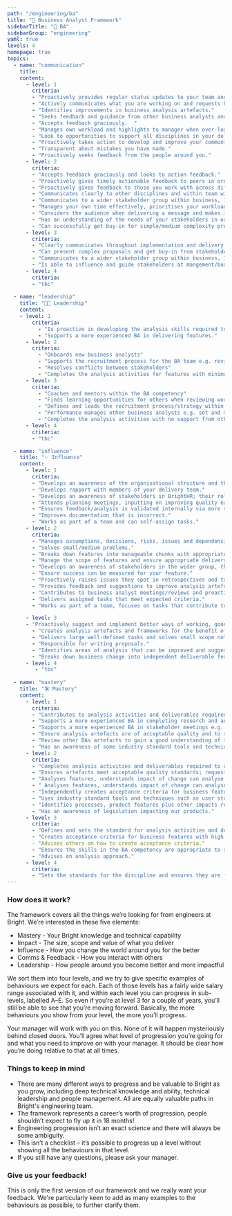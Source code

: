 ```yaml
---
path: "/engineering/ba"
title: "💼 Business Analyst Framework"
sidebarTitle: "💼 BA"
sidebarGroup: "engineering"
yaml: true
levels: 4
homepage: true
topics:
  - name: "communication"
    title:
    content:
      - level: 1
        criteria:
        - "Proactively provides regular status updates to your team and discipline."
        - "Actively communicates what you are working on and requests help when required. "
        - "Identifies improvements in business analysis artefacts."
        - "Seeks feedback and guidance from other business analysts and colleagues."
        - "Accepts feedback graciously.  "
        - "Manages own workload and highlights to manager when over-loaded or not enough to do."
        - "Look to opportunities to support all disciplines in your delivery team to gain an understanding of what they do."
        - "Proactively takes action to develop and improve your communication skills and understand how to approach different audiences."
        - "Transparent about mistakes you have made."
        - "Proactively seeks feedback from the people around you."
      - level: 2
        criteria:
        - "Accepts feedback graciously and looks to action feedback."
        - "Proactively gives timely actionable feedback to peers in order to improve the quality of analysis deliverables as well as support for soft skills such as stakeholder management."
        - "Proactively gives feedback to those you work with across different disciplines e.g. UX, QA."
        - "Communicates clearly to other disciplines and within team with little need for clarification."
        - "Communicates to a wider stakeholder group within business, IT and operational teams in BrightHR at peer level."
        - "Manages your own time effectively, prioritises your workload well, on time for meetings, aware when blocking others and unblocks."
        - "Considers the audience when delivering a message and makes it appropriate and relevant."
        - "Has an understanding of the needs of your stakeholders in order to support your engagement with them."
        - "Can successfully get buy-in for simple/medium complexity proposals."
      - level: 3
        criteria: 
        - "Clearly communicates throughout implementation and delivery of solutions."
        - "Can present complex proposals and get buy-in from stakeholders."
        - "Communicates to a wider stakeholder group within business, IT and operational teams in BrightHR at management/board level."
        - "Is able to influence and guide stakeholders at mangement/board level. "
      - level: 4
        criteria:
        - "tbc"
 
  - name: "leadership"
    title: "👩‍💼 Leadership"
    content:
    - level: 1
        criteria:
          - "Is proactive in developing the analysis skills required to progress and become more independent in the role." 
          - "Supports a more experienced BA in delivering features."
      - level: 2
        criteria:
          - "Onboards new business analysts"
          - "Supports the recruitment process for the BA team e.g. reviewing CVs, attending interviews, feedback on candidates"
          - "Resolves conflicts between stakeholders" 
          - "Completes the analysis activities for features with minimal support from other BAs."
      - level: 3
        criteria:
          - "Coaches and mentors within the BA competency"
          - "Finds learning opportunities for others when reviewing work and follows up"
          - "Defines and leads the recruitment process/strategy within the BA competency"
          - "Performance manages other business analysts e.g. set and monitor objectives, contibutes to reviews"
          - "Completes the analysis activities with no support from other BAs."
      - level: 4
        criteria:
        - "tbc"

  - name: "influence"
    title: "✨ Influence"
    content:
      - level: 1
        criteria:
        - "Develops an awareness of the organisational structure and the needs of different part of the business."
        - "Develops rapport with members of your delivery team."
        - "Develops an awareness of stakeholders in BrightHR; their role and influence in the organisation."
        - "Attends planning meetings, inputting on improving quality early on and can identify simple risks."
        - "Ensures feedback/analysis is validated internally via more senior colleague or own research before discussing with or presenting to a wider audience."
        - "Improves documentation that is incorrect."
        - "Works as part of a team and can self-assign tasks."
      - level: 2
        criteria:
        - "Manages assumptions, decisions, risks, issues and dependencies for your feature."
        - "Solves small/medium problems."
        - "Breaks down features into manageable chunks with appropriate measurable acceptance criteria."
        - "Manage the scope of features and ensure appropriate delivery metrics are available."
        - "Develops an awareness of stakeholders in the wider group, their role and the business domain they operate in."
        - "Ensure success can be measured for your feature."
        - "Proactively raises issues they spot in retrospectives and take ownership of actions."
        - "Provides feedback and suggestions to improve analysis artefacts."
        - "Contributes to business analyst meetings/reviews and proactively suggests topics for discussion."
        - "Delivers assigned tasks that meet expected criteria."
        - "Works as part of a team, focuses on tasks that contribute to team goals."

      - level: 3
      - "Proactively suggest and implement better ways of working, good practice and encourage continuous improvement in the team."
        - "Creates analysis artefacts and frameworks for the benefit of all analysts."
        - "Delivers large well-defined tasks and solves small scope not-well-defined problems."
        - "Responsible for writing proposals."
        - "Identifies areas of analysis that can be improved and suggests improvements."
        - "Breaks down business change into independent deliverable features that give value, can be estimated and appropriately sized."
      - level: 4
         - "tbc"
  
  - name: "mastery"
    title: "🛠️ Mastery"
    content:
      - level: 1
        criteria:
        - "Contributes to analysis activities and deliverables required to deliver change for a product or process."
        - "Supports a more experienced BA in completing research and analysis to help address a particular problem or business need."
        - "Supports a more experienced BA in stakeholder meetings e.g. taking meeting notes or volunteering for tasks/actions."
        - "Ensure analysis artefacts are of acceptable quality and to standards used by the team; request peer reviews, validate with other team members e.g. acceptance criteria for user stories."
        - "Review other BAs artefacts to gain a good understanding of the needs of your role."
        - "Has an awareness of some industry standard tools and techniques such as user stories, acceptance criteria, business and IT process mapping/swimlanes, data modelling, workshops, interviews."
      - level: 2
        criteria:
        - "Completes analysis activities and deliverables required to deliver change for a product or process autonomously."   
        - "Ensures artefacts meet acceptable quality standards; request peer review/3 amigos"
        - "Analyses features, understands impact of change can analyse what areas will be affected by a change."
        - " Analyses features, understands impact of change can analyse what areas will be affected by a change."
        - "Independently creates acceptance criteria for business features with high customer visibility and medium business risk."
        - "Uses industry standard tools and techniques such as user stories, business and IT process mapping/swimlanes, data modelling, workshops, interviews"
        - "Identifies processes, product features plus other impacts required to deliver recommendations."
        - "Has an awareness of legislation impacting our products."
      - level: 3
        criteria:
        - "Defines and sets the standard for analysis activities and deliverables."          
        - "Creates acceptance criteria for business features with high customer visibility and high business risk. 
        - "Advises others on how to create acceptance criteria."
        - "Ensures the skills in the BA competency are appropriate to satisfy the needs of the organisation."
        - "Advises on analysis approach."  
      - level: 4
        criteria:
        - "Sets the standards for the discipline and ensures they are followed."  
---
```


### How does it work?
The framework covers all the things we’re looking for from engineers at Bright. We’re interested in these five elements:
- Mastery - Your Bright knowledge and technical capability
- Impact - The size, scope and value of what you deliver
- Influence - How you change the world around you for the better
- Comms & Feedback - How you interact with others
- Leadership - How people around you become better and more impactful

We sort them into four levels, and we try to give specific examples of behaviours we expect for each. Each of those levels has a fairly wide salary range associated with it, and within each level you can progress in sub-levels, labelled A–E. So even if you’re at level 3 for a couple of years, you’ll still be able to see that you’re moving forward. Basically, the more behaviours you show from your level, the more you’ll progress.

Your manager will work with you on this. None of it will happen mysteriously behind closed doors. You’ll agree what level of progression you’re going for and what you need to improve on with your manager. It should be clear how you’re doing relative to that at all times.

### Things to keep in mind
- There are many different ways to progress and be valuable to Bright as you grow, including deep technical knowledge and ability, technical leadership and people management. All are equally valuable paths in Bright's engineering team.
- The framework represents a career’s worth of progression, people shouldn’t expect to fly up it in 18 months!
- Engineering progression isn’t an exact science and there will always be some ambiguity.
- This isn’t a checklist – it’s possible to progress up a level without showing all the behaviours in that level.
- If you still have any questions, please ask your manager.

### Give us your feedback!
This is only the first version of our framework and we really want your feedback.
We're particularly keen to add as many examples to the behaviours as possible, to further clarify them.